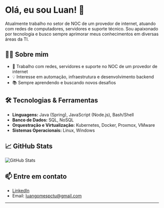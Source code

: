 # Olá, eu sou Luan! 👋

Atualmente trabalho no setor de NOC de um provedor de internet, atuando com redes de computadores, servidores e suporte técnico. Sou apaixonado por tecnologia e busco sempre aprimorar meus conhecimentos em diversas áreas da TI.

## 🧑‍💻 Sobre mim

- 💼 Trabalho com redes, servidores e suporte no NOC de um provedor de internet
- 💡 Interesse em automação, infraestrutura e desenvolvimento backend
- 📚 Sempre aprendendo e buscando novos desafios

## 🛠️ Tecnologias & Ferramentas

- **Linguagens:** Java (Spring), JavaScript (Node.js), Bash/Shell
- **Banco de Dados:** SQL, NoSQL
- **Orquestração e Virtualização:** Kubernetes, Docker, Proxmox, VMware
- **Sistemas Operacionais:** Linux, Windows

## 📈 GitHub Stats

![GitHub Stats](https://github-readme-stats.vercel.app/api?username=luansantos333&show_icons=true&theme=dracula)

<!--
## 🚀 Projetos em destaque

- [Nome do Projeto](link) — breve descrição
-->

## 📫 Entre em contato

- [LinkedIn](www.linkedin.com/in/luansantos33) 
- Email: luangomespctu@gmail.com 

---
